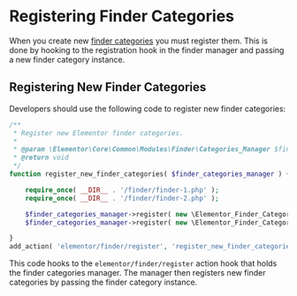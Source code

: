 # Registering Finder Categories

<Badge type="tip" vertical="top" text="Elementor Core" /> <Badge type="warning" vertical="top" text="Intermediate" />

When you create new [finder categories](./../finder/) you must register them. This is done by hooking to the registration hook in the finder manager and passing a new finder category instance.

## Registering New Finder Categories

Developers should use the following code to register new finder categories:

```php
/**
 * Register new Elementor finder categories.
 *
 * @param \Elementor\Core\Common\Modules\Finder\Categories_Manager $finder_categories_manager Elementor finder categories manager.
 * @return void
 */
function register_new_finder_categories( $finder_categories_manager ) {

	require_once( __DIR__ . '/finder/finder-1.php' );
	require_once( __DIR__ . '/finder/finder-2.php' );

	$finder_categories_manager->register( new \Elementor_Finder_Category_1() );
	$finder_categories_manager->register( new \Elementor_Finder_Category_2() );

}
add_action( 'elementor/finder/register', 'register_new_finder_categories' );
```

This code hooks to the `elementor/finder/register` action hook that holds the finder categories manager. The manager then registers new finder categories by passing the finder category instance.
